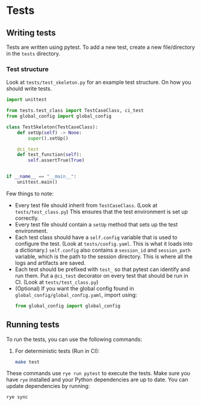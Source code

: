 # Tests

## Writing tests

Tests are written using pytest. To add a new test, create a new file/directory in the `tests` directory.

### Test structure

Look at `tests/test_skeleton.py` for an example test structure. On how you should write tests.

```python
import unittest

from tests.test_class import TestCaseClass, ci_test
from global_config import global_config

class TestSkeleton(TestCaseClass):
    def setUp(self) -> None:
        super().setUp()

    @ci_test
    def test_function(self):
        self.assertTrue(True)


if __name__ == "__main__":
    unittest.main()

```

Few things to note:
- Every test file should inherit from `TestCaseClass`. (Look at `tests/test_class.py`) This ensures that the test environment is set up correctly.
- Every test file should contain a `setUp` method that sets up the test environment.
- Each test class should have a `self.config` variable that is used to configure the test. (Look at `tests/config.yaml`. This is what it loads into a dictionary.) `self.config` also contains a `session_id` and `session_path` variable, which is the path to the session directory. This is where all the logs and artifacts are saved.
- Each test should be prefixed with `test_` so that pytest can identify and run them. Put a `@ci_test` decorator on every test that should be run in CI. (Look at `tests/test_class.py`)
- (Optional) If you want the global config found in `global_config/global_config.yaml`, import using:
    ```python
    from global_config import global_config
    ```




## Running tests

To run the tests, you can use the following commands:

1. For deterministic tests (Run in CI):
   ```bash
   make test
   ```



These commands use `rye run pytest` to execute the tests. Make sure you have `rye` installed and your Python dependencies are up to date. You can update dependencies by running:

```bash
rye sync
```